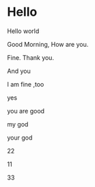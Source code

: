 # Hello

Hello world

Good Morning, How are you.

Fine. Thank you.

And you

I am fine ,too

yes

you are good

my god

your god

22

11

33
